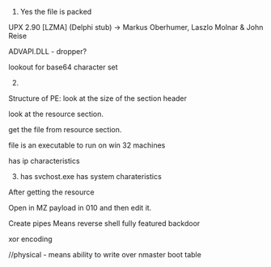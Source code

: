 1. Yes the file is packed

UPX 2.90 [LZMA] (Delphi stub) -> Markus Oberhumer, Laszlo Molnar & John Reise

ADVAPI.DLL -  dropper?

lookout for base64 character set

2. 
Structure of PE: look at the size of the section header

look at the resource section.

get the file from resource section.

file is an executable to run on win 32 machines


has ip characteristics

3. has svchost.exe has system charateristics

After getting the resource 

Open in MZ payload in 010 and then edit it.

Create pipes Means reverse shell
fully featured backdoor

xor encoding

//physical - means ability to write over nmaster boot table





